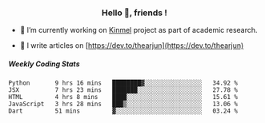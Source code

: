 <h3 align="center">Hello 👋, friends !</h3>

- 🔭 I’m currently working on [Kinmel](https://github.com/thearjun/kinmel) project as part of academic research.

- 📝 I write articles on [https://dev.to/thearjun](https://dev.to/thearjun)


##### Weekly Coding Stats
<!--START_SECTION:waka-->
```text
Python       9 hrs 16 mins   ████████▓░░░░░░░░░░░░░░░░   34.92 % 
JSX          7 hrs 23 mins   ███████░░░░░░░░░░░░░░░░░░   27.78 % 
HTML         4 hrs 8 mins    ████░░░░░░░░░░░░░░░░░░░░░   15.61 % 
JavaScript   3 hrs 28 mins   ███▒░░░░░░░░░░░░░░░░░░░░░   13.06 % 
Dart         51 mins         ▓░░░░░░░░░░░░░░░░░░░░░░░░   03.24 % 
```
<!--END_SECTION:waka-->
